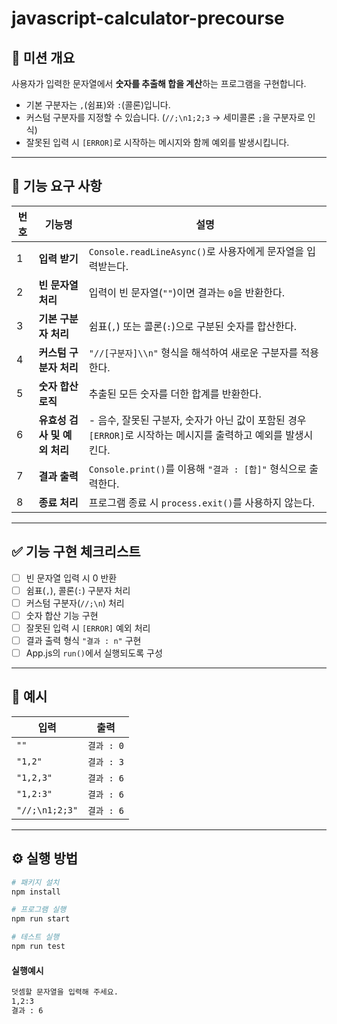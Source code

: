 
# javascript-calculator-precourse

## 📌 미션 개요
사용자가 입력한 문자열에서 **숫자를 추출해 합을 계산**하는 프로그램을 구현합니다.
- 기본 구분자는 `,`(쉼표)와 `:`(콜론)입니다.
- 커스텀 구분자를 지정할 수 있습니다. (`//;\n1;2;3` → 세미콜론 `;`을 구분자로 인식)
- 잘못된 입력 시 `[ERROR]`로 시작하는 메시지와 함께 예외를 발생시킵니다.

---

## 🚀 기능 요구 사항

| 번호 | 기능명 | 설명 |
|------|---------|------|
| 1 | **입력 받기** | `Console.readLineAsync()`로 사용자에게 문자열을 입력받는다. |
| 2 | **빈 문자열 처리** | 입력이 빈 문자열(`""`)이면 결과는 `0`을 반환한다. |
| 3 | **기본 구분자 처리** | 쉼표(`,`) 또는 콜론(`:`)으로 구분된 숫자를 합산한다. |
| 4 | **커스텀 구분자 처리** | `"//[구분자]\\n"` 형식을 해석하여 새로운 구분자를 적용한다. |
| 5 | **숫자 합산 로직** | 추출된 모든 숫자를 더한 합계를 반환한다. |
| 6 | **유효성 검사 및 예외 처리** | - 음수, 잘못된 구분자, 숫자가 아닌 값이 포함된 경우 `[ERROR]`로 시작하는 메시지를 출력하고 예외를 발생시킨다. |
| 7 | **결과 출력** | `Console.print()`를 이용해 `"결과 : [합]"` 형식으로 출력한다. |
| 8 | **종료 처리** | 프로그램 종료 시 `process.exit()`를 사용하지 않는다. |

---

## ✅ 기능 구현 체크리스트

- [ ] 빈 문자열 입력 시 0 반환
- [ ] 쉼표(`,`), 콜론(`:`) 구분자 처리
- [ ] 커스텀 구분자(`//;\n`) 처리
- [ ] 숫자 합산 기능 구현
- [ ] 잘못된 입력 시 `[ERROR]` 예외 처리
- [ ] 결과 출력 형식 `"결과 : n"` 구현
- [ ] App.js의 `run()`에서 실행되도록 구성

---

## 🧱 예시

| 입력 | 출력 |
|------|------|
| `""` | `결과 : 0` |
| `"1,2"` | `결과 : 3` |
| `"1,2,3"` | `결과 : 6` |
| `"1,2:3"` | `결과 : 6` |
| `"//;\n1;2;3"` | `결과 : 6` |

---

## ⚙️ 실행 방법

```bash
# 패키지 설치
npm install

# 프로그램 실행
npm run start

# 테스트 실행
npm run test
```

#### 실행예시
```bash
덧셈할 문자열을 입력해 주세요.
1,2:3
결과 : 6
```

